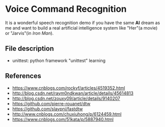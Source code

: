 # Voice Command Recognition
It is a wonderful speech recognition demo if you have the same **AI** dream as me and want to build a real artificial intelligence system like "Her"(a movie) or "Jarvis"(in *Iron Man*).

## File description
* unittest: python framework "unittest" learning


## References
* https://www.cnblogs.com/rockyf/articles/4519352.html
* http://blog.csdn.net/raym0ndkwan/article/details/45614813
* http://blog.csdn.net/zouxy09/article/details/9140207
* https://github.com/pierre-rouanet/dtw
* https://github.com/slaypni/fastdtw
* http://www.cnblogs.com/chuxiuhong/p/6124459.html
* https://www.cnblogs.com/51kata/p/5887940.html

